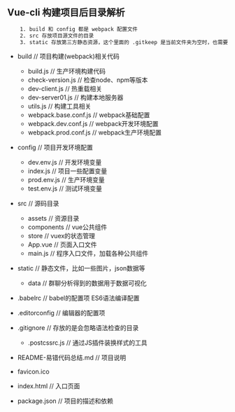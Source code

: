 ## Vue-cli 构建项目后目录解析

```bash
    1. build 和 config 都是 webpack 配置文件
    2. src 存放项目源文件的目录
    3. static 存放第三方静态资源，这个里面的 .gitkeep 是当前文件夹为空时，也需要上传到服务器
```

- build                            // 项目构建(webpack)相关代码
    + build.js                     // 生产环境构建代码
    + check-version.js             // 检查node、npm等版本
    + dev-client.js                // 热重载相关
    + dev-server01.js                // 构建本地服务器
    + utils.js                     // 构建工具相关
    + webpack.base.conf.js         // webpack基础配置
    + webpack.dev.conf.js          // webpack开发环境配置
    + webpack.prod.conf.js         // webpack生产环境配置

- config                           // 项目开发环境配置
    + dev.env.js                   // 开发环境变量
    + index.js                     // 项目一些配置变量
    + prod.env.js                  // 生产环境变量
    + test.env.js                  // 测试环境变量

- src                              // 源码目录
    + assets                       // 资源目录
    + components                   // vue公共组件
    + store                        // vuex的状态管理
    + App.vue                      // 页面入口文件
    + main.js                      // 程序入口文件，加载各种公共组件

- static                           // 静态文件，比如一些图片，json数据等
    + data                         // 群聊分析得到的数据用于数据可视化

- .babelrc                         // babel的配置项 ES6语法编译配置
- .editorconfig                    // 编辑器的配置项
- .gitignore                       // 存放的是会忽略语法检查的目录
    + .postcssrc.js                // 通过JS插件装换样式的工具
- README-易错代码总结.md                        // 项目说明
- favicon.ico
- index.html                       // 入口页面
- package.json                     // 项目的描述和依赖



